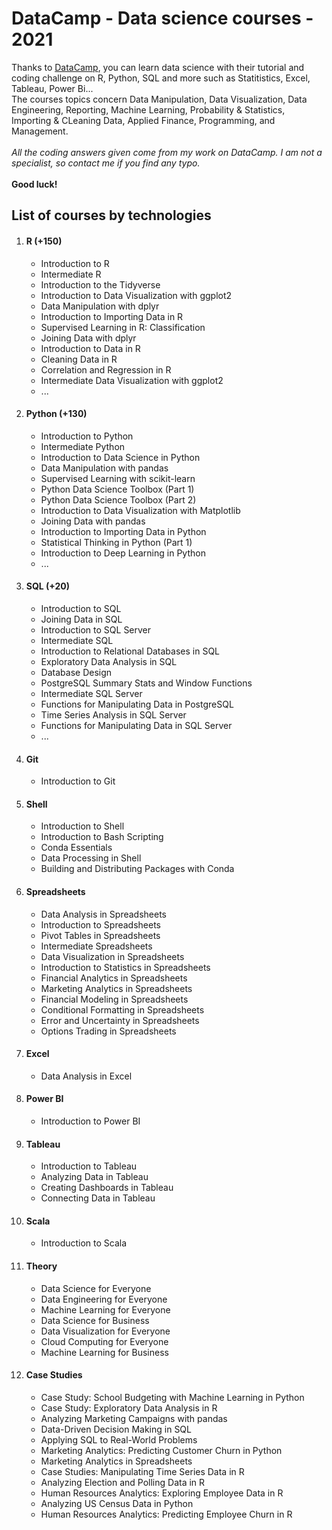 <h1>DataCamp - Data science courses - 2021</h1>
Thanks to <a href="https://www.datacamp.com/home">DataCamp</a>, you can learn data science with their tutorial and coding challenge on R, Python, SQL and more such as Statitistics, Excel, Tableau, Power Bi...<br>
The courses topics concern Data Manipulation, Data Visualization, Data Engineering, Reporting, Machine Learning, Probability & Statistics, Importing & CLeaning Data, Applied Finance, Programming, and Management.<br>
<br>
<i>All the coding answers given come from my work on DataCamp. I am not a specialist, so contact me if you find any typo.</i><br>
<br>
<b>Good luck!</b>

<h2>List of courses by technologies</h2>
<ol>
<li><h4>R (+150)</h4>
<ul>
<li>Introduction to R</li>
<li>Intermediate R</li>
<li>Introduction to the Tidyverse</li>
<li>Introduction to Data Visualization with ggplot2</li>
<li>Data Manipulation with dplyr</li>
<li>Introduction to Importing Data in R</li>
<li>Supervised Learning in R: Classification</li>
<li>Joining Data with dplyr</li>
<li>Introduction to Data in R</li>
<li>Cleaning Data in R</li>
<li>Correlation and Regression in R</li>
<li>Intermediate Data Visualization with ggplot2</li>
<li>...</li>
</ul>
</li>
<li><h4>Python (+130)</h4>
<ul>
<li>Introduction to Python</li>
<li>Intermediate Python</li>
<li>Introduction to Data Science in Python</li>
<li>Data Manipulation with pandas</li>
<li>Supervised Learning with scikit-learn</li>
<li>Python Data Science Toolbox (Part 1)</li>
<li>Python Data Science Toolbox (Part 2)</li>
<li>Introduction to Data Visualization with Matplotlib</li>
<li>Joining Data with pandas</li>
<li>Introduction to Importing Data in Python</li>
<li>Statistical Thinking in Python (Part 1)</li>
<li>Introduction to Deep Learning in Python</li>
<li>...</li>
</ul>
</li>
<li><h4>SQL (+20)</h4>
<ul>
<li>Introduction to SQL</li>
<li>Joining Data in SQL</li>
<li>Introduction to SQL Server</li>
<li>Intermediate SQL</li>
<li>Introduction to Relational Databases in SQL</li>
<li>Exploratory Data Analysis in SQL</li>
<li>Database Design</li>
<li>PostgreSQL Summary Stats and Window Functions</li>
<li>Intermediate SQL Server</li>
<li>Functions for Manipulating Data in PostgreSQL</li>
<li>Time Series Analysis in SQL Server</li>
<li>Functions for Manipulating Data in SQL Server</li>
<li>...</li>
</ul>
</li>
<li><h4>Git</h4>
<ul>
<li>Introduction to Git</li>
</ul>
</li>
<li><h4>Shell</h4>
<ul>
<li>Introduction to Shell</li>
<li>Introduction to Bash Scripting</li>
<li>Conda Essentials</li>
<li>Data Processing in Shell</li>
<li>Building and Distributing Packages with Conda</li>
</ul>
</li>
<li><h4>Spreadsheets</h4>
<ul>
<li>Data Analysis in Spreadsheets</li>
<li>Introduction to Spreadsheets</li>
<li>Pivot Tables in Spreadsheets</li>
<li>Intermediate Spreadsheets</li>
<li>Data Visualization in Spreadsheets</li>
<li>Introduction to Statistics in Spreadsheets</li>
<li>Financial Analytics in Spreadsheets</li>
<li>Marketing Analytics in Spreadsheets</li>
<li>Financial Modeling in Spreadsheets</li>
<li>Conditional Formatting in Spreadsheets</li>
<li>Error and Uncertainty in Spreadsheets</li>
<li>Options Trading in Spreadsheets</li>
</ul>
</li>
<li><h4>Excel</h4>
<ul>
<li>Data Analysis in Excel</li>
</ul>
</li>
<li><h4>Power BI</h4>
<ul>
<li>Introduction to Power BI</li>
</ul>
</li>
<li><h4>Tableau</h4>
<ul>
<li>Introduction to Tableau</li>
<li>Analyzing Data in Tableau</li>
<li>Creating Dashboards in Tableau</li>
<li>Connecting Data in Tableau</li>
</ul>
</li>
<li><h4>Scala</h4>
<ul>
<li>Introduction to Scala</li>
</ul>
</li>
<li><h4>Theory</h4>
<ul>
<li>Data Science for Everyone</li>
<li>Data Engineering for Everyone</li>
<li>Machine Learning for Everyone</li>
<li>Data Science for Business</li>
<li>Data Visualization for Everyone</li>
<li>Cloud Computing for Everyone</li>
<li>Machine Learning for Business</li>
</ul>
</li>
<li><h4>Case Studies</h4>
<ul>
<li>Case Study: School Budgeting with Machine Learning in Python</li>
<li>Case Study: Exploratory Data Analysis in R</li>
<li>Analyzing Marketing Campaigns with pandas</li>
<li>Data-Driven Decision Making in SQL</li>
<li>Applying SQL to Real-World Problems</li>
<li>Marketing Analytics: Predicting Customer Churn in Python</li>
<li>Marketing Analytics in Spreadsheets</li>
<li>Case Studies: Manipulating Time Series Data in R</li>
<li>Analyzing Election and Polling Data in R</li>
<li>Human Resources Analytics: Exploring Employee Data in R</li>
<li>Analyzing US Census Data in Python</li>
<li>Human Resources Analytics: Predicting Employee Churn in R</li>
</ul>
</li>
</ol>
